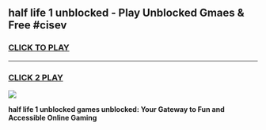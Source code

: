 
## half life 1 unblocked - Play Unblocked Gmaes & Free #cisev
<h3>
<a href="https://news.freeplayer.one?title=half_life_1_unblocked&ref=24F">CLICK TO PLAY</a></h3>
<hr>

<h3>
<a href="https://news.freeplayer.one?title=half_life_1_unblocked&ref=24F">CLICK 2 PLAY</a>
  
</h3>

<a href="https://news.freeplayer.one?title=half_life_1_unblocked&ref=24F/"><img src="https://clearcache.store/games.png"></a>


**half life 1 unblocked games unblocked: Your Gateway to Fun and Accessible Online Gaming**
